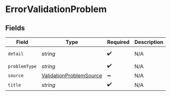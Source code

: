 # ErrorValidationProblem


## Fields

| Field                                                                     | Type                                                                      | Required                                                                  | Description                                                               | Example                                                                   |
| ------------------------------------------------------------------------- | ------------------------------------------------------------------------- | ------------------------------------------------------------------------- | ------------------------------------------------------------------------- | ------------------------------------------------------------------------- |
| `detail`                                                                  | *string*                                                                  | :heavy_check_mark:                                                        | N/A                                                                       | custom_fields is a required field on model.                               |
| `problemType`                                                             | *string*                                                                  | :heavy_check_mark:                                                        | N/A                                                                       | MISSING_REQUIRED_FIELD                                                    |
| `source`                                                                  | [ValidationProblemSource](../../models/shared/validationproblemsource.md) | :heavy_minus_sign:                                                        | N/A                                                                       |                                                                           |
| `title`                                                                   | *string*                                                                  | :heavy_check_mark:                                                        | N/A                                                                       | Missing Required Field                                                    |